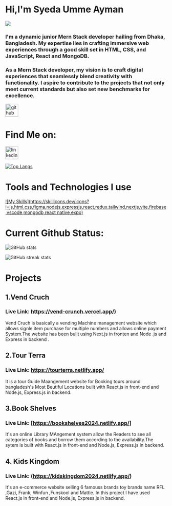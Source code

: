 # Hi,I'm Syeda Umme Ayman
![](https://i.ibb.co.com/svdJG2dH/Whats-App-Image-2025-04-28-at-14-49-25-d17121eb.jpg)

### I'm a dynamic junior Mern Stack developer hailing from Dhaka, Bangladesh. My expertise lies in crafting immersive web experiences through a good skill set in HTML, CSS, and JavaScript, React  and MongoDB.
### As a Mern Stack developer, my vision is to craft digital experiences that seamlessly blend creativity with functionality. I aspire to contribute to the projects that not only meet current standards but also set new benchmarks for excellence. 






[<img src='https://cdn.jsdelivr.net/npm/simple-icons@3.0.1/icons/github.svg' alt='github' height='40'>](https://github.com/aymanshoity) 
# Find Me on:
[<img src='https://cdn.jsdelivr.net/npm/simple-icons@3.0.1/icons/linkedin.svg' alt='linkedin' height='40'>](https://www.linkedin.com/in/https://www.linkedin.com/in/syeda-umme-ayman-shoity-742aa5160//)   

[![Top Langs](https://github-readme-stats.vercel.app/api/top-langs/?username=aymanshoity)](https://github.com/anuraghazra/github-readme-stats)

# Tools and Technologies I use
[![My Skills](https://skillicons.dev/icons?i=js,html,css,figma,nodejs,expressjs,react,redux,tailwind,nextjs,vite,firebase,vscode,mongodb,react native,expo)](https://skillicons.dev)

# Current Github Status:

![GitHub stats](https://github-readme-stats.vercel.app/api?username=aymanshoity&show_icons=true)  

![GitHub streak stats](https://streak-stats.demolab.com/?user=aymanshoity)  

# Projects

## 1.Vend Cruch
### Live Link: https://vend-crunch.vercel.app/)
Vend Cruch is basically a vending Machine management website which allows signle item purchase for multiple numbers and allows online payment System.The website has been built using Next.js in fronten and Node .js and Express in backend .

## 2.Tour Terra 
### Live Link: https://tourterra.netlify.app/
It is a tour Guide Maangement website for Booking tours around bangladesh's Most Beutiful Locations built with React.js in front-end and Node.js, Express.js in backend.


## 3.Book Shelves
### Live Link: [https://bookshelves2024.netlify.app/]
It's an online Library MAngement system allow the Readers to see all categories of books and borrow them according to the availability.The sytem is built with React.js in front-end and Node.js, Express.js in backend.


## 4. Kids Kingdom
### Live Link: (https://kidskingdom2024.netlify.app/)
It's an e-commerce website selling 6 famouss brands toy brands name RFL ,Gazi, Frank, Winfun ,Funskool and Mattle. In this project I have used React.js in front-end and Node.js, Express.js in backend.




